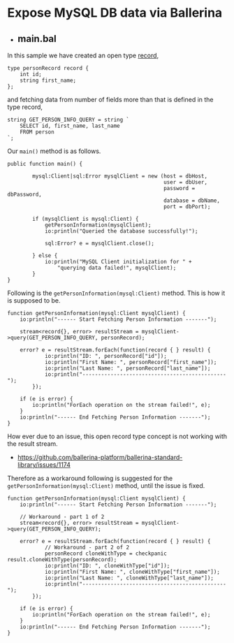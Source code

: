 # Expose MySQL DB data via Ballerina

- ## main.bal

In this sample we have created an open type [record](https://ballerina.io/learn/by-example/records),
```
type personRecord record {
    int id;
    string first_name;
};
```

and fetching data from number of fields more than that is defined in the type record,
```
string GET_PERSON_INFO_QUERY = string `
    SELECT id, first_name, last_name
    FROM person 
`;
```

Our `main()` method is as follows.
```
public function main() {

        mysql:Client|sql:Error mysqlClient = new (host = dbHost, 
                                                  user = dbUser, 
                                                  password = dbPassword,
                                                  database = dbName, 
                                                  port = dbPort);

        if (mysqlClient is mysql:Client) {
            getPersonInformation(mysqlClient);
            io:println("Queried the database successfully!");

            sql:Error? e = mysqlClient.close();

        } else {
            io:println("MySQL Client initialization for " +
                "querying data failed!", mysqlClient);
        }
}
```

Following is the `getPersonInformation(mysql:Client)` method. This is how it is supposed to be.
```
function getPersonInformation(mysql:Client mysqlClient) {
    io:println("------ Start Fetching Person Information -------");
    
    stream<record{}, error> resultStream = mysqlClient->query(GET_PERSON_INFO_QUERY, personRecord);

    error? e = resultStream.forEach(function(record { } result) {
            io:println("ID: ", personRecord["id"]);
            io:println("First Name: ", personRecord["first_name"]);
            io:println("Last Name: ", personRecord["last_name"]);
            io:println("----------------------------------------------");
        });

    if (e is error) {
        io:println("ForEach operation on the stream failed!", e);
    }
    io:println("------ End Fetching Person Information -------");
}
```

How ever due to an issue, this open record type concept is not working with the result stream.
- https://github.com/ballerina-platform/ballerina-standard-library/issues/1174

Therefore as a workaround following is suggested for the `getPersonInformation(mysql:Client)` method, until the issue is fixed.
```
function getPersonInformation(mysql:Client mysqlClient) {
    io:println("------ Start Fetching Person Information -------");

    // Workaround - part 1 of 2
    stream<record{}, error> resultStream = mysqlClient->query(GET_PERSON_INFO_QUERY);

    error? e = resultStream.forEach(function(record { } result) {
            // Workaround - part 2 of 2
            personRecord cloneWithType = checkpanic result.cloneWithType(personRecord);
            io:println("ID: ", cloneWithType["id"]);
            io:println("First Name: ", cloneWithType["first_name"]);
            io:println("Last Name: ", cloneWithType["last_name"]);
            io:println("----------------------------------------------");
        });

    if (e is error) {
        io:println("ForEach operation on the stream failed!", e);
    }
    io:println("------ End Fetching Person Information -------");
}
```